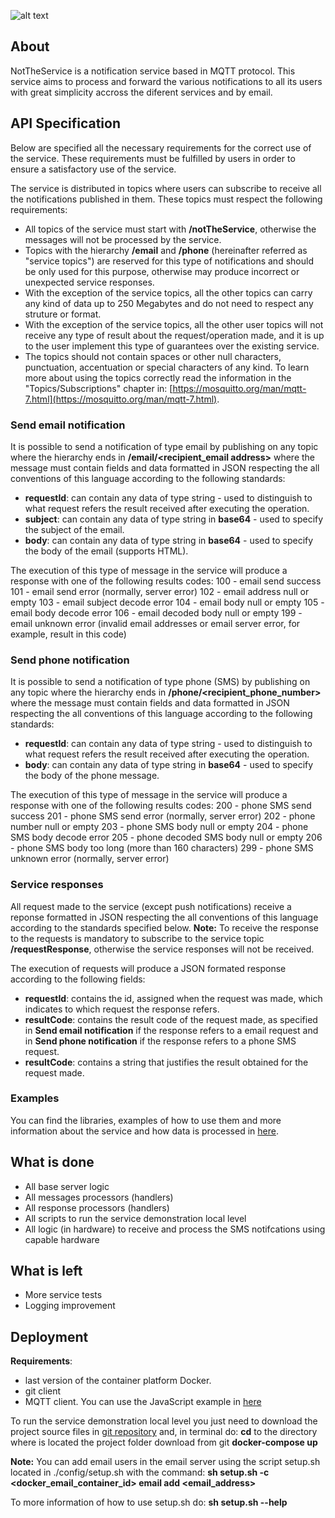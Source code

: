 ![alt text](http://code.ua.pt/projects/es1819-stroam/repository/revisions/master/raw/notification/static/nottheservicelogo.png)

## About
NotTheService is a notification service based in MQTT protocol.
This service aims to process and forward the various notifications to all its users with great simplicity accross the diferent services and by email.

## API Specification
Below are specified all the necessary requirements for the correct use of the service. These requirements must be fulfilled by users in order to ensure a satisfactory use of the service.

The service is distributed in topics where users can subscribe to receive all the notifications published in them. These topics must respect the following requirements:
* All topics of the service must start with **/notTheService**, otherwise the messages will not be processed by the service.
* Topics with the hierarchy **/email** and **/phone** (hereinafter referred as &quot;service topics&quot;) are reserved for this type of notifications and should be only used for this purpose, otherwise may produce incorrect or unexpected service responses.
* With the exception of the service topics, all the other topics can carry any kind of data up to 250 Megabytes and do not need to respect any struture or format.
* With the exception of the service topics, all the other user topics will not receive any type of result about the request/operation made, and it is up to the user implement this type of guarantees over the existing service.
* The topics should not contain spaces or other null characters, punctuation, accentuation or special characters of any kind. To learn more about using the topics correctly read the information in the &quot;Topics/Subscriptions&quot; chapter in: [https://mosquitto.org/man/mqtt-7.html](https://mosquitto.org/man/mqtt-7.html).

### Send email notification
It is possible to send a notification of type email by publishing on any topic where the hierarchy ends in **/email/&lt;recipient_email address&gt;** where the message must contain fields and data formatted in JSON respecting the all conventions of this language according to the following standards:

* **requestId**: can contain any data of type string - used to distinguish to what request refers the result received after executing the operation.
* **subject**: can contain any data of type string in **base64** - used to specify the subject of the email.
* **body**: can contain any data of type string in **base64** - used to specify the body of the email (supports HTML).

The execution of this type of message in the service will produce a response with one of the following results codes:
100 - email send success
101 - email send error (normally, server error)
102 - email address null or empty
103 - email subject decode error
104 - email body null or empty
105 - email body decode error
106 - email decoded body null or empty
199 - email unknown error (invalid email addresses or email server error, for example, result in this code)

### Send phone notification
It is possible to send a notification of type phone (SMS) by publishing on any topic where the hierarchy ends in **/phone/&lt;recipient_phone_number&gt;** where the message must contain fields and data formatted in JSON respecting the all conventions of this language according to the following standards:

* **requestId**: can contain any data of type string - used to distinguish to what request refers the result received after executing the operation.
* **body**: can contain any data of type string in **base64** - used to specify the body of the phone message.

The execution of this type of message in the service will produce a response with one of the following results codes:
200 - phone SMS send success
201 - phone SMS send error (normally, server error)
202 - phone number null or empty
203 - phone SMS body null or empty
204 - phone SMS body decode error
205 - phone decoded SMS body null or empty
206 - phone SMS body too long (more than 160 characters)
299 - phone SMS unknown error (normally, server error)

### Service responses
All request made to the service (except push notifications) receive a reponse formatted in JSON respecting the all conventions of this language according to the standards specified below.
**Note:** To receive the response to the requests is mandatory to subscribe to the service topic **/requestResponse**, otherwise the service responses will not be received.

The execution of requests will produce a JSON formated response according to the following fields:

* **requestId**: contains the id, assigned when the request was made, which indicates to which request the response refers.
* **resultCode**: contains the result code of the request made, as specified in **Send email notification** if the response refers to a email request and in **Send phone notification** if the response refers to a phone SMS request.
* **resultCode**: contains a string that justifies the result obtained for the request made.

### Examples
You can find the libraries, examples of how to use them and more information about the service and how data is processed in [here](http://code.ua.pt/projects/es1819-stroam/repository/revisions/master/show/notification/project/client).

## What is done
- All base server logic
- All messages processors (handlers)
- All response processors (handlers)
- All scripts to run the service demonstration local level
- All logic (in hardware) to receive and process the SMS notifcations using capable hardware

## What is left
- More service tests
- Logging improvement

## Deployment

**Requirements**: 
- last version of the container platform Docker.
- git client
- MQTT client. You can use the JavaScript example in [here](http://code.ua.pt/projects/es1819-stroam/repository/revisions/master/show/notification/project/client/JavaScript)

To run the service demonstration local level you just need to download the project source files in [git repository](http://code.ua.pt/projects/es1819-stroam/repository/revisions/master/show/notification) and, in terminal do:
**cd** to the directory where is located the project folder download from git
**docker-compose up**

**Note:**
You can add email users in the email server using the script setup.sh located in ./config/setup.sh
with the command:
**sh setup.sh -c &lt;docker_email_container_id&gt; email add &lt;email_address&gt;**

To more information of how to use setup.sh do:
**sh setup.sh --help**